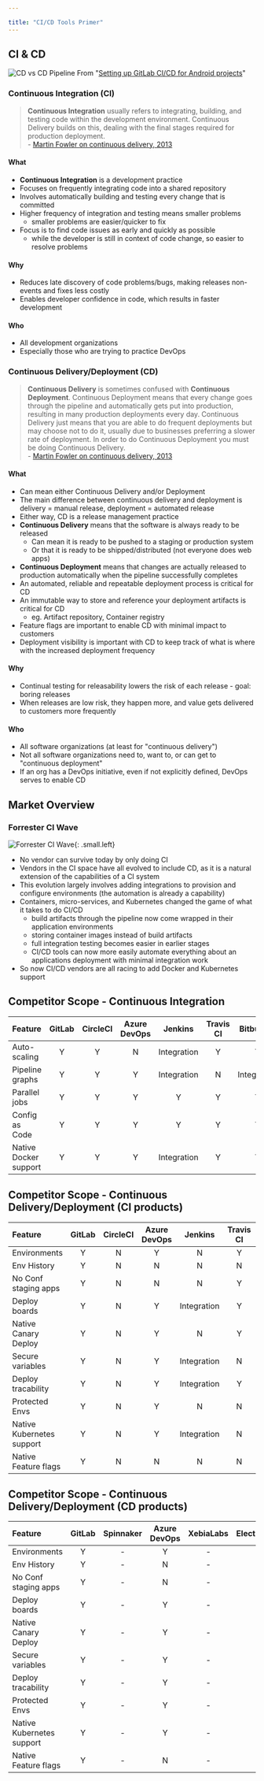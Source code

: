 ```yaml
---

title: "CI/CD Tools Primer"
---
```








## CI & CD

![CD vs CD Pipeline](/images/blogimages/cicd_pipeline_infograph.png)
From "[Setting up GitLab CI/CD for Android projects](https://about.gitlab.com/blog/2018/02/14/setting-up-gitlab-ci-for-android-projects/)"

### Continuous Integration (CI)

> **Continuous Integration** usually refers to integrating, building, and testing code within the development environment. Continuous Delivery builds on this, dealing with the final stages required for production deployment.  
> \- [Martin Fowler on continuous delivery, 2013](https://martinfowler.com/bliki/ContinuousDelivery.html)

#### What

- **Continuous Integration** is a development practice
- Focuses on frequently integrating code into a shared repository
- Involves automatically building and testing every change that is committed
- Higher frequency of integration and testing means smaller problems
   - smaller problems are easier/quicker to fix
- Focus is to find code issues as early and quickly as possible
   - while the developer is still in context of code change, so easier to resolve problems

#### Why

- Reduces late discovery of code problems/bugs, making releases non-events and fixes less costly
- Enables developer confidence in code, which results in faster development

#### Who

- All development organizations
- Especially those who are trying to practice DevOps

### Continuous Delivery/Deployment (CD)

> **Continuous Delivery** is sometimes confused with **Continuous Deployment**. Continuous Deployment means that every change goes through the pipeline and automatically gets put into production, resulting in many production deployments every day. Continuous Delivery just means that you are able to do frequent deployments but may choose not to do it, usually due to businesses preferring a slower rate of deployment. In order to do Continuous Deployment you must be doing Continuous Delivery.  
> \- [Martin Fowler on continuous delivery, 2013](https://martinfowler.com/bliki/ContinuousDelivery.html)

#### What

- Can mean either Continuous Delivery and/or Deployment
- The main difference between continuous delivery and deployment is delivery = manual release, deployment = automated release
- Either way, CD is a release management practice
- **Continuous Delivery** means that the software is always ready to be released
   - Can mean it is ready to be pushed to a staging or production system
   - Or that it is ready to be shipped/distributed (not everyone does web apps)
- **Continuous Deployment** means that changes are actually released to production automatically when the pipeline successfully completes
- An automated, reliable and repeatable deployment process is critical for CD
- An immutable way to store and reference your deployment artifacts is critical for CD
    - eg. Artifact repository, Container registry
- Feature flags are important to enable CD with minimal impact to customers
- Deployment visibility is important with CD to keep track of what is where with the increased deployment frequency

#### Why

- Continual testing for releasability lowers the risk of each release - goal: boring releases
- When releases are low risk, they happen more, and value gets delivered to customers more frequently

#### Who

- All software organizations (at least for "continuous delivery")
- Not all software organizations need to, want to, or can get to "continuous deployment"
- If an org has a DevOps initiative, even if not explicitly defined, DevOps serves to enable CD

## Market Overview

### Forrester CI Wave

![Forrester CI Wave](/images/home/forrester-ci-wave-graphic.svg){: .small.left}

- No vendor can survive today by only doing CI
- Vendors in the CI space have all evolved to include CD, as it is a natural extension of the capabilities of a CI system
- This evolution largely involves adding integrations to provision and configure environments (the automation is already a capability)
- Containers, micro-services, and Kubernetes changed the game of what it takes to do CI/CD
   - build artifacts through the pipeline now come wrapped in their application environments
   - storing container images instead of build artifacts
   - full integration testing becomes easier in earlier stages
   - CI/CD tools can now more easily automate everything about an applications deployment with minimal integration work
- So now CI/CD vendors are all racing to add Docker and Kubernetes support

## Competitor Scope - Continuous Integration

|Feature           |GitLab      |CircleCI    |Azure DevOps|Jenkins     |Travis CI   |Bitbucket    |
|:-----------------|:----------:|:----------:|:----------:|:----------:|:----------:|:-----------:|
|Auto-scaling      |Y           |Y           |N           |Integration |Y           |Y            |
|Pipeline graphs   |Y           |Y           |Y           |Integration |N           |Integration  |
|Parallel jobs     |Y           |Y           |Y           |Y           |Y           |Y            |
|Config as Code    |Y           |Y           |Y           |Y           |Y           |Y            |
|Native Docker support|Y        |Y           |Y           |Integration |Y           |Y            |

## Competitor Scope - Continuous Delivery/Deployment (CI products)

|Feature           |GitLab      |CircleCI    |Azure DevOps|Jenkins     |Travis CI   |Bitbucket    |
|:-----------------|:----------:|:----------:|:----------:|:----------:|:----------:|:-----------:|
|Environments      |Y           |N           |Y           |N           |Y           |Y            |
|Env History       |Y           |N           |N           |N           |N           |Y            |
|No Conf staging apps|Y           |N           |N           |N           |Y           |N            |
|Deploy boards     |Y           |N           |Y           |Integration |Y           |N            |
|Native Canary Deploy |Y           |N           |Y           |N           |Y           |N            |
|Secure variables  |Y           |N           |Y           |Integration |N           |Y            |
|Deploy tracability|Y           |N           |Y           |Integration |Y           |Y            |
|Protected Envs    |Y           |N           |Y           |N           |N           |Y            |
|Native Kubernetes support|Y           |N           |Y           |Integration |N           |N            |
|Native Feature flags|Y         |N           |N           |N           |N           |N            |

## Competitor Scope - Continuous Delivery/Deployment (CD products)

|Feature           |GitLab      |Spinnaker    |Azure DevOps|XebiaLabs  |ElectricFlow|CodeFresh    |
|:-----------------|:----------:|:----------:|:----------:|:----------:|:----------:|:-----------:|
|Environments      |Y           |-           |Y           |-           |Y           |-            |
|Env History       |Y           |-           |N           |-           |Y           |-            |
|No Conf staging apps|Y         |-           |N           |-           |N           |-            |
|Deploy boards     |Y           |-           |Y           |-           |Y           |-            |
|Native Canary Deploy |Y        |-           |Y           |-           |Y           |-            |
|Secure variables  |Y           |-           |Y           |-           |Y           |-            |
|Deploy tracability|Y           |-           |Y           |-           |Y           |-            |
|Protected Envs    |Y           |-           |Y           |-           |Y           |-            |
|Native Kubernetes support|Y    |-           |Y           |-           |N           |-            |
|Native Feature flags|Y         |-           |N           |-           |N           |-            |
